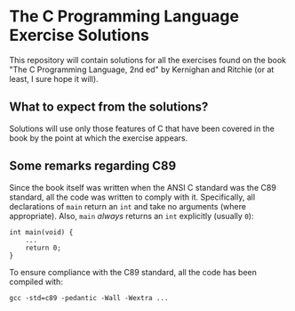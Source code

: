 # The C Programming Language Exercise Solutions

This repository will contain solutions for all the exercises found on the book "The C Programming Language, 2nd ed" by Kernighan and Ritchie (or at least, I sure hope it will).


## What to expect from the solutions?

Solutions will use only those features of C that have been covered in the book by the point at which the exercise appears.


## Some remarks regarding C89

Since the book itself was written when the ANSI C standard was the C89 standard, all the code was written to comply with it.
Specifically, all declarations of `main` return an `int` and take no arguments (where appropriate). Also, `main` *always* returns an `int` explicitly (usually `0`):

    int main(void) {
        ...
        return 0;
    }

To ensure compliance with the C89 standard, all the code has been compiled with:

    gcc -std=c89 -pedantic -Wall -Wextra ...
